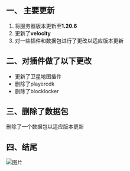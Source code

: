 ## 一、 主要更新
1. 将服务器版本更新至**1.20.6**
2. 更新了**velocity**
3. 对一些插件和数据包进行了更改以适应版本更新
## 二、对插件做了以下更改
- 更新了卫星地图插件
- 删除了playercdk
- 删除了blocklocker
## 三、删除了数据包
删除了一个数据包以适应版本更新
## 四、结尾
![图片](https://mcpcc.fun/static/picture/srv2.png)